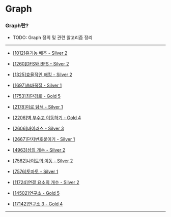 # Graph

### Graph란?

  - TODO: Graph 정의 및 관련 알고리즘 정리

---

  - [[1012]유기농 배추 - Silver 2](https://github.com/firemancha/Algorithm/tree/main/Baekjoon/Graph/%5B1012%5D%EC%9C%A0%EA%B8%B0%EB%86%8D%20%EB%B0%B0%EC%B6%94)

  - [[1260]DFS와 BFS - Silver 2](https://github.com/firemancha/Algorithm/tree/main/Baekjoon/Graph/%5B1260%5DDFS%EC%99%80%20BFS)

  - [[1325]효율적인 해킹 - Silver 2](https://github.com/firemancha/Algorithm/tree/main/Baekjoon/Graph/%5B1325%5D%ED%9A%A8%EC%9C%A8%EC%A0%81%EC%9D%B8%20%ED%95%B4%ED%82%B9)

  - [[1697]숨바꼭질 - Silver 1](https://github.com/firemancha/Algorithm/tree/main/Baekjoon/Graph/%5B1697%5D%EC%88%A8%EB%B0%94%EA%BC%AD%EC%A7%88)

  - [[1753]최단경로 - Gold 5](https://github.com/firemancha/Algorithm/tree/main/Baekjoon/Graph/%5B1753%5D%EC%B5%9C%EB%8B%A8%EA%B2%BD%EB%A1%9C)

  - [[2178]미로 탐색 - Silver 1](https://github.com/firemancha/Algorithm/tree/main/Baekjoon/Graph/%5B2178%5D%EB%AF%B8%EB%A1%9C%20%ED%83%90%EC%83%89)

  - [[2206]벽 부수고 이동하기 - Gold 4](https://github.com/firemancha/Algorithm/tree/main/Baekjoon/Graph/%5B2206%5D%EB%B2%BD%20%EB%B6%80%EC%88%98%EA%B3%A0%20%EC%9D%B4%EB%8F%99%ED%95%98%EA%B8%B0)

  - [[2606]바이러스 - Silver 3](https://github.com/firemancha/Algorithm/tree/main/Baekjoon/Graph/%5B2606%5D%EB%B0%94%EC%9D%B4%EB%9F%AC%EC%8A%A4)

  - [[2667]단지번호붙이기 - Silver 1](https://github.com/firemancha/Algorithm/tree/main/Baekjoon/Graph/%5B2667%5D%EB%8B%A8%EC%A7%80%EB%B2%88%ED%98%B8%EB%B6%99%EC%9D%B4%EA%B8%B0)

  - [[4963]섬의 개수 - Silver 2](https://github.com/firemancha/Algorithm/tree/main/Baekjoon/Graph/%5B4963%5D%EC%84%AC%EC%9D%98%20%EA%B0%9C%EC%88%98)

  - [[7562]나이트의 이동 - Silver 2](https://github.com/firemancha/Algorithm/tree/main/Baekjoon/Graph/%5B7562%5D%EB%82%98%EC%9D%B4%ED%8A%B8%EC%9D%98%20%EC%9D%B4%EB%8F%99)

  - [[7576]토마토 - Silver 1](https://github.com/firemancha/Algorithm/tree/main/Baekjoon/Graph/%5B7576%5D%ED%86%A0%EB%A7%88%ED%86%A0)

  - [[11724]연결 요소의 개수 - Silver 2](https://github.com/firemancha/Algorithm/tree/main/Baekjoon/Graph/%5B11724%5D%EC%97%B0%EA%B2%B0%20%EC%9A%94%EC%86%8C%EC%9D%98%20%EA%B0%9C%EC%88%98)

  - [[14502]연구소 - Gold 5](https://github.com/firemancha/Algorithm/tree/main/Baekjoon/Graph/%5B14502%5D%EC%97%B0%EA%B5%AC%EC%86%8C)

  - [[17142]연구소 3 - Gold 4](https://github.com/firemancha/Algorithm/tree/main/Baekjoon/Graph/%5B17142%5D%EC%97%B0%EA%B5%AC%EC%86%8C%203)

---